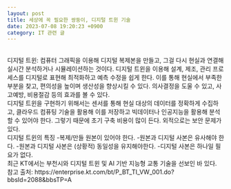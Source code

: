 ```yaml
---
layout: post
title: 세상에 꼭 필요한 쌍둥이, 디지털 트윈 기술
date: 2023-07-08 19:20:23 +0900
category: IT 관련 글
---
```

<br>   
디지털 트윈: 컴퓨터 그래픽을 이용해 디지털 복제본을 만들고, 그걸 다시 현실과 연결해 실시간 분석하거나 시뮬레이션하는 것이다. 디지털 트윈을 이용해 설계, 제조, 관리 프로세스를 디지털로 표현해 최적화하고 예측 수정을 쉽게 한다. 이를 통해 현실에서 부족한 부분을 찾고, 편의성을 높이며 생산성을 향상시킬 수 있다. 의사결정을 도울 수 있고, 사고예방, 비용절감 등의 효과를 볼 수 있다.  
<br>
디지털 트윈을 구현하기 위해서는 센서를 통해 현실 대상의 데이터를 정확하게 수집하고, 클라우드 컴퓨팅 기술을 활용해 이를 저장하고 빅데이터나 인공지능을 활용해 분석할 수 있어야 한다. 그렇기 때문에 초기 구축 비용이 많이 든다. 외적으로는 보안 문제가 있다.  
<br>
디지털 트윈의 특징  
-복제/만들 원본이 있어야 한다.  
-원본과 디지털 사본은 유사해야 한다.  
-원본과 디지털 사본은 (상황적) 동일성을 유지해야한다.  
-디지털 사본은 하나일 필요가 없다.  
<br>  
최근 KT에서는 부천시와 디지털 트윈 및 AI 기반 지능형 교통 기술을 선보인 바 있다.  
<br>  
참고 출처: https://enterprise.kt.com/bt/P_BT_TI_VW_001.do?bbsId=2088&bbsTP=A  
